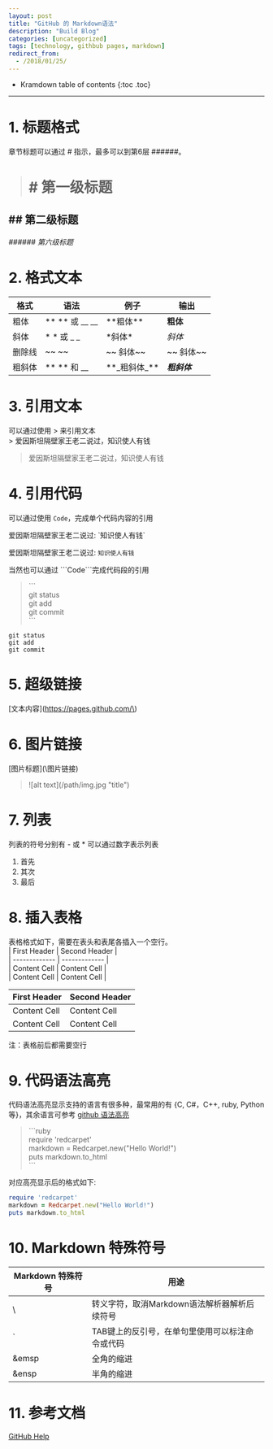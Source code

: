 ```yaml
---
layout: post
title: "GitHub 的 Markdown语法"
description: "Build Blog"
categories: [uncategorized]
tags: [technology, githbub pages, markdown]
redirect_from:
  - /2018/01/25/
---
```

* Kramdown table of contents
{:toc .toc}
---
# 1. 标题格式
章节标题可以通过 \# 指示，最多可以到第6层 \#\#\#\#\#\#。

># \# 第一级标题  
##  \#\# 第二级标题  
###### \#\#\#\#\#\# 第六级标题

# 2. 格式文本

|   格式     |     语法     |      例子   |     输出   |      
| ---------- | ------------ | ----------- | -----------| 
|   粗体     | \*\* \*\* 或 \_\_ \_\_ | \*\*粗体\*\* | **粗体** |  
|   斜体     | \* \* 或 \_  \_ | \*斜体\* | *斜体* |  
|  删除线    | ~~ ~~ | \~\~ 斜体\~\~  | ~~ 斜体~~ |  
| 粗斜体  | \*\* \*\* 和 \_\_ | \*\*\_粗斜体\_\*\* | **_粗斜体_**| 

# 3. 引用文本  
可以通过使用 \> 来引用文本  
\> 爱因斯坦隔壁家王老二说过，知识使人有钱

> 爱因斯坦隔壁家王老二说过，知识使人有钱

# 4. 引用代码  
可以通过使用 `Code`，完成单个代码内容的引用  

爱因斯坦隔壁家王老二说过: \`知识使人有钱\`   
 
爱因斯坦隔壁家王老二说过: `知识使人有钱`  

当然也可以通过 \`\`\`Code\`\`\`完成代码段的引用

>\`\`\`  
git status  
git add  
git commit  
\`\`\`

```
git status  
git add  
git commit  
```

# 5. 超级链接
\[文本内容\]\(https://pages.github.com/\)  

# 6. 图片链接
\[图片标题\](\图片链接\)
> \![alt text\]\(/path/img.jpg "title"\)  

# 7. 列表
列表的符号分别有 \- 或 \*
可以通过数字表示列表
1. 首先  
2. 其次  
3. 最后  


# 8. 插入表格
表格格式如下，需要在表头和表尾各插入一个空行。  
| First Header  | Second Header |  
| ------------- | ------------- |  
| Content Cell  | Content Cell  |  
| Content Cell  | Content Cell  |  


| First Header  | Second Header |
| ------------- | ------------- |
| Content Cell  | Content Cell  |
| Content Cell  | Content Cell  |

注：表格前后都需要空行



# 9. 代码语法高亮
代码语法高亮显示支持的语言有很多种，最常用的有 \{C, C#，C++, ruby, Python等\}，其余语言可参考 [github 语法高亮](https://github.com/github/linguist/blob/master/lib/linguist/languages.yml)

> \`\`\`ruby  
require 'redcarpet'  
markdown = Redcarpet.new("Hello World!")  
puts markdown.to_html  
\`\`\`

对应高亮显示后的格式如下:
```ruby  
require 'redcarpet'  
markdown = Redcarpet.new("Hello World!")  
puts markdown.to_html  
```  

# 10. Markdown 特殊符号  

| Markdown 特殊符号  |    用途     |  
| ------------- | ------------- |  
|     \\        | 转义字符，取消Markdown语法解析器解析后续符号     |  
|     \`        | TAB键上的反引号，在单句里使用可以标注命令或代码  |  
|     &emsp     | 全角的缩进                                       |
|     &ensp     | 半角的缩进                                       |


# 11. 参考文档  
[GitHub Help](https://help.github.com/articles/basic-writing-and-formatting-syntax/)